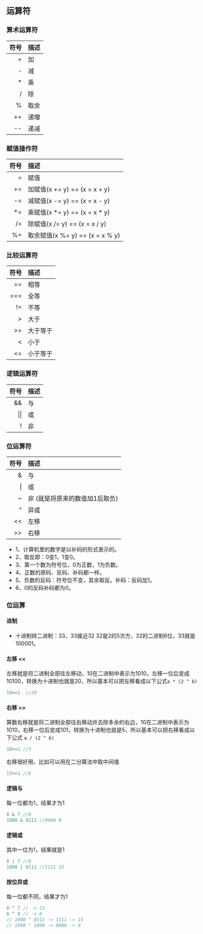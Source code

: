 ## 运算符

### 算术运算符
|符号|描述|
|---:|:---|
|+|加|
|-|减|
|*|乘|
|/|除|
|%|取余|
|++|递增|
|--|递减|

### 赋值操作符
|符号|描述|
|---:|:---|
|=|赋值|
|+=|加赋值(x += y) == (x = x + y)|
|-=|减赋值(x -= y) == (x = x - y)|
|*=|乘赋值(x *= y) == (x = x * y)|
|/=|除赋值(x /= y) == (x = x / y)|
|%=|取余赋值(x %= y) == (x = x % y)|

### 比较运算符
|符号|描述|
|---:|:---|
|==|相等|
|===|全等|
|!=|不等|
|>|大于|
|>=|大于等于|
|<|小于|
|<=|小于等于|

### 逻辑运算符
|符号|描述|
|---:|:---|
|&&|与|
|\|\||或|
|!|非|

### 位运算符
|符号|描述|
|---:|:---|
|&|与|
|\||或|
|~|非 (就是将原来的数值加1后取负)|
|^|异或|
|<<|左移|
|>>|右移|

+ 1、计算机里的数字是以补码的形式表示的。
+ 2、取反即：0变1，1变0。
+ 3、第一个数为符号位，0为正数，1为负数。
+ 4、正数的原码、反码、补码都一样。
+ 5、负数的反码：符号位不变，其余取反。补码：反码加1。
+ 6、0的反码补码都为0。


### 位运算

#### 进制
+ 十进制转二进制：33，33接近32 32是2的5次方，32的二进制6位，33就是100001。
#### 左移 <<
左移就是将二进制全部往左移动，10在二进制中表示为1010，左移一位后变成10100，转换为十进制也就是20，所以基本可以把左移看成以下公式`a * (2 ^ b)`
```js
10<<1  //20
```
#### 右移 >>
算数右移就是将二进制全部往右移动并去除多余的右边，10在二进制中表示为1010，右移一位后变成101，转换为十进制也就是5，所以基本可以把右移看成以下公式 `a / (2 ^ b)`
```js
10>>1 //5
```
右移很好用，比如可以用在二分算法中取中间值
```js
13>>1 //6
```

#### 逻辑与
每一位都为1，结果才为1
```js
8 & 7 //0
1000 & 0111 //0000 0
```
#### 逻辑或
其中一位为1，结果就是1
```js
8 | 7 //0
1000 | 0111 //1111 15
```

#### 按位异或
每一位都不同，结果才为1
```js
8 ^ 7 // -> 15
8 ^ 8 // -> 0
// 1000 ^ 0111 -> 1111 -> 15
// 1000 ^ 1000 -> 0000 -> 0
```
